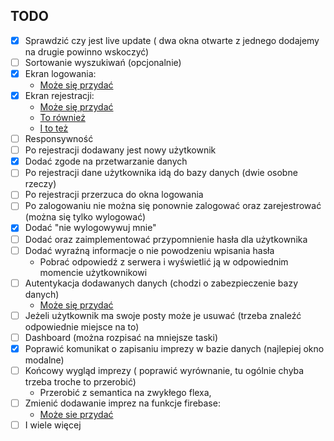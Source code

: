 ## TODO

- [x] Sprawdzić czy jest live update ( dwa okna otwarte z jednego dodajemy na drugie powinno wskoczyć)
- [ ] Sortowanie wyszukiwań (opcjonalnie)
- [x] Ekran logowania: 
    - [Może się przydać](https://github.com/infoshareacademy/jfdd13-materialy-react/commit/ce2d231d66eb8b3138c534080137fae978a1fbc0)
- [x] Ekran rejestracji: 
    - [Może się przydać](https://github.com/infoshareacademy/jfdd13-materialy-react/commit/cd1f6c2d04a2f3236003f0642366073b872afb0b)
    - [To również](https://github.com/infoshareacademy/jfdd13-materialy-react/commit/b6bd196f8e7823acceff9936eda94ec5bbab3200)
    - [I to też](https://github.com/infoshareacademy/jfdd13-materialy-react/commit/b41ff1d9a7e6f1a8a1eeab1a3866ebb0fdbd7a95)
- [ ] Responsywność
- [ ] Po rejestracji dodawany jest nowy użytkownik
- [x] Dodać zgode na przetwarzanie danych
- [ ] Po rejestracji dane użytkownika idą do bazy danych (dwie osobne rzeczy)
- [ ] Po rejestracji przerzuca do okna logowania
- [ ] Po zalogowaniu nie można się ponownie zalogować oraz zarejestrować (można się tylko wylogować)
- [x] Dodać "nie wylogowywuj mnie"
- [ ] Dodać oraz zaimplementować przypomnienie hasła dla użytkownika
- [ ] Dodać wyraźną informacje o nie powodzeniu wpisania hasła
    - Pobrać odpowiedź z serwera i wyświetlić ją w odpowiednim momencie użytkownikowi
- [ ] Autentykacja dodawanych danych (chodzi o zabezpieczenie bazy danych)
    - [Może się przydać](https://create-react-app.dev/docs/adding-custom-environment-variables/#docsNav)
- [ ] Jeżeli użytkownik ma swoje posty może je usuwać (trzeba znaleźć odpowiednie miejsce na to)
- [ ] Dashboard (można rozpisać na mniejsze taski)
- [x] Poprawić komunikat o zapisaniu imprezy w bazie danych (najlepiej okno modalne)
- [ ] Końcowy wygląd imprezy ( poprawić wyrównanie, tu ogólnie chyba trzeba troche to przerobić)
    - Przerobić z semantica na zwykłego flexa,
- [ ] Zmienić dodawanie imprez na funkcje firebase:
    - [Może sie przydać](https://github.com/infoshareacademy/jfdd13-materialy-react/commit/da6c0d8429ea824ff54f1c87430979146eaef131)
- [ ] I wiele więcej
